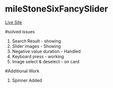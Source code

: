 # mileStoneSixFancySlider
[Live Site](https://sunjid-git.github.io/mileStoneSixFancySlider/)

#solved issues
1. Search Result - showing
2. Slider images - Showing
3. Negative value duration - Handled
4. Keyboard press - working
5. Image select & deselect - on card

#Additional Work
1. Spinner Added